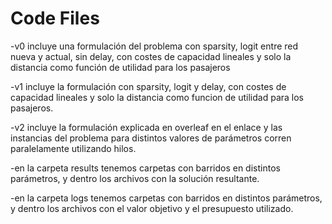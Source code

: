 # Code Files

-v0 incluye una formulación del problema con sparsity, logit entre red nueva y actual, sin delay, con costes de capacidad lineales y solo la distancia como función de utilidad para los pasajeros

-v1 incluye la formulación con sparsity, logit y delay, con costes de capacidad lineales y solo la distancia como funcion de utilidad para los pasajeros.

-v2 incluye la formulación explicada en overleaf en el enlace y las instancias del problema para distintos valores de parámetros corren paralelamente utilizando hilos.

-en la carpeta results tenemos carpetas con barridos en distintos parámetros, y dentro los archivos con la solución resultante.

-en la carpeta logs tenemos carpetas con barridos en distintos parámetros, y dentro los archivos con el valor objetivo y el presupuesto utilizado.
